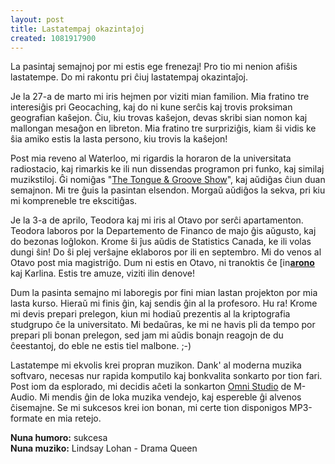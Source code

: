 ```yaml
---
layout: post
title: Lastatempaj okazintaĵoj
created: 1081917900
---
```

La pasintaj semajnoj por mi estis ege frenezaj!  Pro tio mi nenion afiŝis lastatempe.  Do mi rakontu pri ĉiuj lastatempaj okazintaĵoj.

Je la 27-a de marto mi iris hejmen por viziti mian familion.  Mia fratino tre interesiĝis pri Geocaching, kaj do ni kune serĉis kaj trovis proksiman geografian kaŝejon.  Ĉiu, kiu trovas kaŝejon, devas skribi sian nomon kaj mallongan mesaĝon en libreton.  Mia fratino tre surpriziĝis, kiam ŝi vidis ke ŝia amiko estis la lasta persono, kiu trovis la kaŝejon!

Post mia reveno al Waterloo, mi rigardis la horaron de la universitata radiostacio, kaj rimarkis ke ili nun dissendas programon pri funko, kaj similaj muzikstiloj.  Ĝi nomiĝas "[The Tongue &amp; Groove Show](http://home.golden.net/%7Etreleaven/tongue.html)", kaj aŭdiĝas ĉiun duan semajnon.  Mi tre ĝuis la pasintan elsendon.  Morgaŭ aŭdiĝos la sekva, pri kiu mi kompreneble tre ekscitiĝas.

Je la 3-a de aprilo, Teodora kaj mi iris al Otavo por serĉi apartamenton.  Teodora laboros por la Departemento de Financo de majo ĝis aŭgusto, kaj do bezonas loĝlokon.  Krome ŝi ĵus aŭdis de Statistics Canada, ke ili volas dungi ŝin!  Do ŝi plej verŝajne eklaboros por ili en septembro.  Mi do venos al Otavo post mia magistriĝo.  Dum ni estis en Otavo, ni tranoktis ĉe <a href="https://www.livejournal.com/userinfo.bml?user=arono"><img src="https://stat.livejournal.com/img/userinfo.gif" alt="[info]" width="17" height="17" style="vertical-align: bottom; border: 0;" /></a><a href="https://arono.livejournal.com/"><b>arono</b></a> kaj Karlina.  Estis tre amuze, viziti ilin denove!

Dum la pasinta semajno mi laboregis por fini mian lastan projekton por mia lasta kurso.  Hieraŭ mi finis ĝin, kaj sendis ĝin al la profesoro.  Hu ra!  Krome mi devis prepari prelegon, kiun mi hodiaŭ prezentis al la kriptografia studgrupo ĉe la universitato.  Mi bedaŭras, ke mi ne havis pli da tempo por prepari pli bonan prelegon, sed jam mi aŭdis bonajn reagojn de du ĉeestantoj, do eble ne estis tiel malbone.  ;-)

Lastatempe mi ekvolis krei propran muzikon.  Dank' al moderna muzika softvaro, necesas nur rapida komputilo kaj bonkvalita sonkarto por tion fari.  Post iom da esplorado, mi decidis aĉeti la sonkarton [Omni Studio](http://www.m-audio.ca/index.php?do=products.main&ID=f16575c4e111de46be330a63c972c865) de M-Audio.  Mi mendis ĝin de loka muzika vendejo, kaj espereble ĝi alvenos ĉisemajne.  Se mi sukcesos krei ion bonan, mi certe tion disponigos MP3-formate en mia retejo.

**Nuna humoro:** sukcesa  
**Nuna muziko:** Lindsay Lohan - Drama Queen
